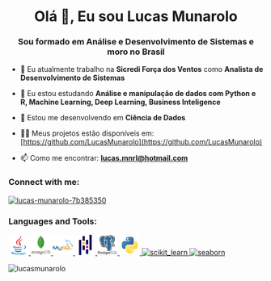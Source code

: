<h1 align="center">Olá 👋, Eu sou Lucas Munarolo</h1>
<h3 align="center">Sou formado em Análise e Desenvolvimento de Sistemas e moro no Brasil</h3>

- 🔭 Eu atualmente trabalho na **Sicredi Força dos Ventos** como **Analista de Desenvolvimento de Sistemas**

- 🌱 Eu estou estudando **Análise e manipulação de dados com Python e R, Machine Learning, Deep Learning, Business Inteligence**

- 👯 Estou me desenvolvendo em **Ciência de Dados**

- 👨‍💻 Meus projetos estão disponíveis em: [https://github.com/LucasMunarolo](https://github.com/LucasMunarolo)

- 📫 Como me encontrar: **lucas.mnrl@hotmail.com**

<h3 align="left">Connect with me:</h3>
<p align="left">
<a href="https://linkedin.com/in/lucas-munarolo-7b385350" target="blank"><img align="center" src="https://raw.githubusercontent.com/rahuldkjain/github-profile-readme-generator/master/src/images/icons/Social/linked-in-alt.svg" alt="lucas-munarolo-7b385350" height="30" width="40" /></a>
</p>

<h3 align="left">Languages and Tools:</h3>
<p align="left"> <a href="https://www.java.com" target="_blank" rel="noreferrer"> <img src="https://raw.githubusercontent.com/devicons/devicon/master/icons/java/java-original.svg" alt="java" width="40" height="40"/> </a> <a href="https://www.mongodb.com/" target="_blank" rel="noreferrer"> <img src="https://raw.githubusercontent.com/devicons/devicon/master/icons/mongodb/mongodb-original-wordmark.svg" alt="mongodb" width="40" height="40"/> </a> <a href="https://www.mysql.com/" target="_blank" rel="noreferrer"> <img src="https://raw.githubusercontent.com/devicons/devicon/master/icons/mysql/mysql-original-wordmark.svg" alt="mysql" width="40" height="40"/> </a> <a href="https://pandas.pydata.org/" target="_blank" rel="noreferrer"> <img src="https://raw.githubusercontent.com/devicons/devicon/2ae2a900d2f041da66e950e4d48052658d850630/icons/pandas/pandas-original.svg" alt="pandas" width="40" height="40"/> </a> <a href="https://www.postgresql.org" target="_blank" rel="noreferrer"> <img src="https://raw.githubusercontent.com/devicons/devicon/master/icons/postgresql/postgresql-original-wordmark.svg" alt="postgresql" width="40" height="40"/> </a> <a href="https://www.python.org" target="_blank" rel="noreferrer"> <img src="https://raw.githubusercontent.com/devicons/devicon/master/icons/python/python-original.svg" alt="python" width="40" height="40"/> </a> <a href="https://scikit-learn.org/" target="_blank" rel="noreferrer"> <img src="https://upload.wikimedia.org/wikipedia/commons/0/05/Scikit_learn_logo_small.svg" alt="scikit_learn" width="40" height="40"/> </a> <a href="https://seaborn.pydata.org/" target="_blank" rel="noreferrer"> <img src="https://seaborn.pydata.org/_images/logo-mark-lightbg.svg" alt="seaborn" width="40" height="40"/> </a> </p>

<p><img align="center" src="https://github-readme-stats.vercel.app/api/top-langs?username=lucasmunarolo&show_icons=true&locale=en&layout=compact" alt="lucasmunarolo" /></p>
